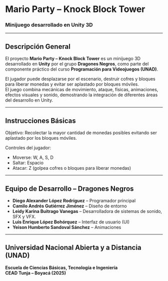 # Mario Party – Knock Block Tower  
### Minijuego desarrollado en Unity 3D

---

## Descripción General
El proyecto **Mario Party – Knock Block Tower** es un minijuego 3D desarrollado en **Unity** por el grupo **Dragones Negros**, como parte del componente práctico del curso **Programación para Videojuegos (UNAD)**.  

El jugador puede desplazarse por el escenario, destruir cofres y bloques para liberar monedas y evitar ser aplastado por bloques móviles.  
El juego combina mecánicas de movimiento, ataque, físicas, animaciones, efectos visuales y sonido, demostrando la integración de diferentes áreas del desarrollo en Unity.

---

## Instrucciones Básicas

Objetivo: Recolectar la mayor cantidad de monedas posibles evitando ser aplastado por los bloques móviles.  

Controles del jugador:
- Moverse: W, A, S, D  
- Saltar: Espacio  
- Atacar: Z (golpea cofres o bloques para liberar monedas)   

---

## Equipo de Desarrollo – Dragones Negros

- **Diego Alexander López Rodríguez** – Programador principal  
- **Camilo Andrés Gutiérrez Jiménez** – Diseño de entorno  
- **Leidy Karina Buitrago Vanegas** – Desarrolladora de sistemas de sonido, SFX y VFX.   
- **Luis Enrique López Bohórquez** – Interfaz de usuario (UI)  
- **Yeison Humberto Sandoval Sánchez** – Animaciones  

---

## Universidad Nacional Abierta y a Distancia (UNAD)
**Escuela de Ciencias Básicas, Tecnología e Ingeniería**  
**CEAD Tunja – Boyacá (2025)**
